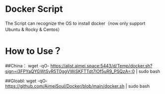 # Docker Script
The Script can recognize the OS to install docker（now only support Ubuntu & Rocky & Centos）

# How to Use？

##China：
wget -qO- https://alist.aimei.space:5443/d/Temp/docker.sh?sign=i3FPYaQYGWtSvR5T0ggVWiSKFTTdt7lOf5uR9_PSQzA=:0 | sudo bash

##Gloabl:
wget -qO- https://github.com/AimeiSoul/Docker/blob/main/docker.sh | sudo bash
